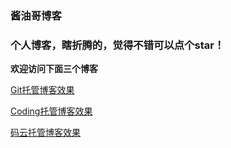 ### 酱油哥博客


### 个人博客，瞎折腾的，觉得不错可以点个star！

**欢迎访问下面三个博客**

[Git托管博客效果](https://enfangzhong.github.io/) 

[Coding托管博客效果](http://enfang.coding.me/)

[码云托管博客效果](https://itjyg.gitee.io/blog/)